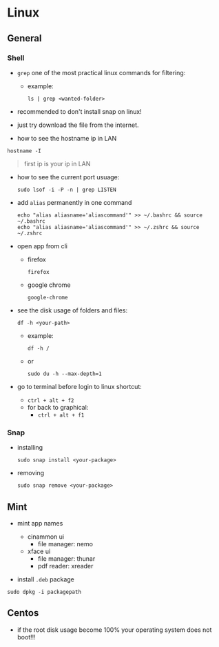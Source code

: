 # Linux

## General

### Shell

- `grep` one of the most practical linux commands for filtering:
  - example:

    ```shell
    ls | grep <wanted-folder>
    ```

- recommended to don't install snap on linux!
- just try download the file from the internet.

- how to see the hostname ip in LAN

```shell
hostname -I
```

> first ip is your ip in LAN

- how to see the current port usuage:

  ```shell
  sudo lsof -i -P -n | grep LISTEN
  ```
  
- add `alias` permanently in one command

  ```shell
  echo "alias aliasname='aliascommand'" >> ~/.bashrc && source ~/.bashrc
  echo "alias aliasname='aliascommand'" >> ~/.zshrc && source ~/.zshrc
  ```

- open app from cli
  - firefox

    ```shell
    firefox
    ```

  - google chrome

    ```shell
    google-chrome
    ```

- see the disk usage of folders and files:

  ```shell
  df -h <your-path>
  ```

  - example:

      ```shell
      df -h /
      ```

  - or

    ```shell
    sudo du -h --max-depth=1
    ```
  
- go to terminal before login to linux shortcut:
  - `ctrl + alt + f2`
  - for back to graphical:
    - `ctrl + alt + f1`

### Snap

- installing

  ```shell
  sudo snap install <your-package>
  ```

- removing

  ```shell
  sudo snap remove <your-package>
  ```

## Mint

- mint app names
  - cinammon ui
    - file manager: nemo
  - xface ui
    - file manager: thunar
    - pdf reader: xreader

- install `.deb` package

```shell
sudo dpkg -i packagepath
```

## Centos

- if the root disk usage become 100% your operating system
does not boot!!!
